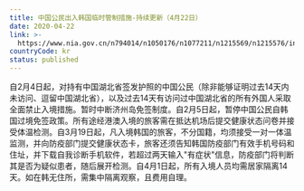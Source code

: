```yaml
---
title: 中国公民出入韩国临时管制措施-持续更新（4月22日）
date: 2020-04-22
link: >-
  https://www.nia.gov.cn/n794014/n1050176/n1077211/n1215569/n1215576/index.html
countryCode: kr
status: published
---
```

自2月4日起，对持有中国湖北省签发护照的中国公民（除非能够证明过去14天内未访问、逗留中国湖北省），以及过去14天有访问过中国湖北省的所有外国人采取全面禁止入境措施。暂时中断济州岛免签制度。自2月5日起，暂停中国公民自韩国过境免签政策。所有途经港澳入境的旅客需在抵达机场后提交健康状态问卷并接受体温检测。自3月19日起，凡入境韩国的旅客，不分国籍，均须接受一对一体温监测，并向防疫部门提交健康状态卡，旅客还须告知韩国防疫部门有效手机号码和住址，并下载自我诊断手机软件，若超过两天输入"有症状"信息，防疫部门将判断其是否为疑似患者，随后展开检测。自4月1日起，所有入境人员均需居家隔离14天。如在韩无住所，需集中隔离观察，且费用自理。